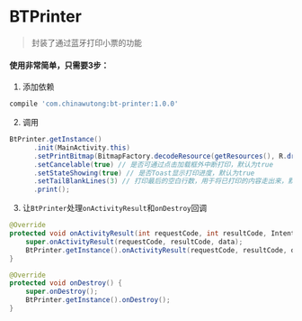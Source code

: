# BTPrinter
> 封装了通过蓝牙打印小票的功能

#### 使用非常简单，只需要3步：
1. 添加依赖
  ```gradle
  compile 'com.chinawutong:bt-printer:1.0.0'
  ```
2. 调用
  ```java
  BtPrinter.getInstance()
        .init(MainActivity.this)
        .setPrintBitmap(BitmapFactory.decodeResource(getResources(), R.drawable.order))
        .setCancelable(true) // 是否可通过点击加载框外中断打印，默认为true
        .setStateShowing(true) // 是否Toast显示打印进度，默认为true
        .setTailBlankLines(3) // 打印最后的空白行数，用于将已打印的内容走出来，默认为3
        .print();
  ```
3. 让`BtPrinter`处理`onActivityResult`和`onDestroy`回调
  ```java
  @Override
  protected void onActivityResult(int requestCode, int resultCode, Intent data) {
      super.onActivityResult(requestCode, resultCode, data);
      BtPrinter.getInstance().onActivityResult(requestCode, resultCode, data);
  }

  @Override
  protected void onDestroy() {
      super.onDestroy();
      BtPrinter.getInstance().onDestroy();
  }
  ```
